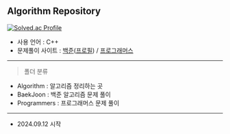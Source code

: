## Algorithm Repository

[![Solved.ac Profile](http://mazassumnida.wtf/api/v2/generate_badge?boj=hyun9d)](https://solved.ac/hyun9d)

- 사용 언어 : C++
- 문제풀이 사이트 : [백준](https://www.acmicpc.net/)([프로필](https://www.acmicpc.net/user/hyun9d)) / [프로그래머스](https://www.programmers.co.kr/)

----

> 폴더 분류
- Algorithm : 알고리즘 정리하는 곳
- BaekJoon : 백준 알고리즘 문제 풀이
- Programmers : 프로그래머스 문제 풀이

----

- 2024.09.12 시작

